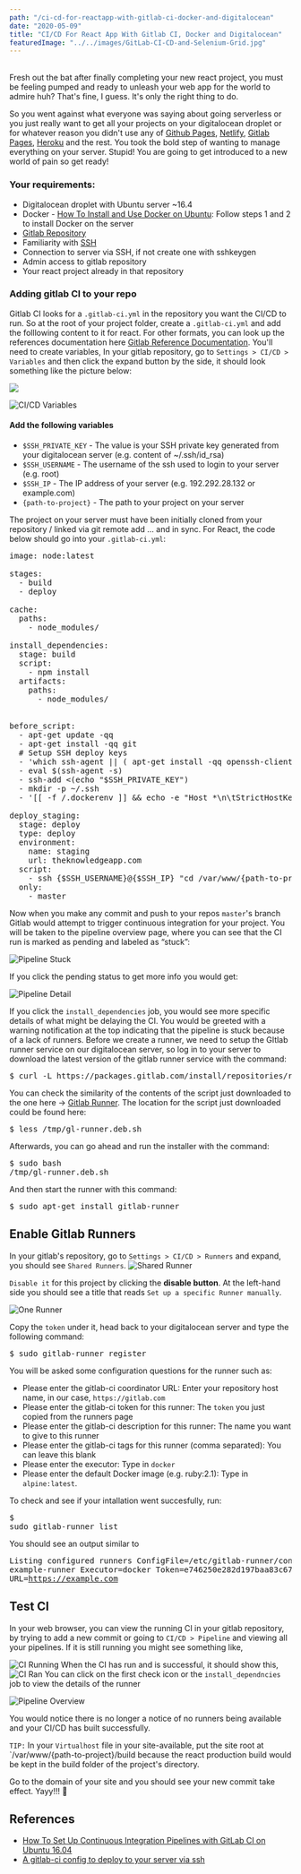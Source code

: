 ```yaml
---
path: "/ci-cd-for-reactapp-with-gitlab-ci-docker-and-digitalocean"
date: "2020-05-09"
title: "CI/CD For React App With Gitlab CI, Docker and Digitalocean"
featuredImage: "../../images/GitLab-CI-CD-and-Selenium-Grid.jpg"
---
```


<br>
Fresh out the bat after finally completing your new react project, you must be feeling pumped and ready to unleash your web app for the world to admire huh? That's fine, I guess. It's only the right thing to do. <br>

So you went against what everyone was saying about going serverless or you just really want to get all your projects on your digitalocean droplet or for whatever reason you didn't use any of [Github Pages](https://pages.github.com/), [Netlify](https://www.netlify.com), [Gitlab Pages](https://docs.gitlab.com/ee/user/project/pages/), [Heroku](https://www.heroku.com/) and the rest. You took the bold step of wanting to manage everything on your server. Stupid! You are going to get introduced to a new world of pain so get ready!

### Your requirements:

- Digitalocean droplet with Ubuntu server ~16.4
- Docker - [How To Install and Use Docker on Ubuntu](https://www.digitalocean.com/community/tutorials/how-to-install-and-use-docker-on-ubuntu-16-04): Follow steps 1 and 2 to install Docker on the server
- [Gitlab Repository](https://gitlab.com)
- Familiarity with [SSH](https://www.hostinger.com/tutorials/ssh-tutorial-how-does-ssh-work)
- Connection to server via SSH, if not create one with sshkeygen
- Admin access to gitlab repository
- Your react project already in that repository

### Adding gitlab CI to your repo
Gitlab CI looks for a `.gitlab-ci.yml` in the repository you want the CI/CD to run. So at the root of your project folder, create a `.gitlab-ci.yml` and add the folllowing content to it for react. For other formats, you can look up the references documentation here [Gitlab Reference Documentation](https://docs.gitlab.com/ce/ci/yaml/README.html). 
You'll need to create variables, In your gitlab repository, go to `Settings > CI/CD > Variables` and then click the expand button by the side, it should look something like the picture below:

<img fluid="../../images/variables-ci-cd.png" src="../../images/variables-ci-cd.png" />

![CI/CD Variables](../../images/variables-ci-cd.png)

#### Add the following variables
- `$SSH_PRIVATE_KEY` - The value is your SSH private key generated from your digitalocean server (e.g. content of ~/.ssh/id_rsa)
- `$SSH_USERNAME` - The username of the ssh used to login to your server (e.g. root)
- `$SSH_IP` - The IP address of your server (e.g. 192.292.28.132 or example.com)
- `{path-to-project}` - The path to your project on your server

The project on your server must have been initially cloned from your repository / linked via git remote add … and in sync.
For React, the code below should go into your `.gitlab-ci.yml`:
<pre>
image: node:latest

stages:
  - build
  - deploy

cache:
  paths:
    - node_modules/

install_dependencies:
  stage: build
  script:
    - npm install
  artifacts:
    paths:
      - node_modules/


before_script:
  - apt-get update -qq
  - apt-get install -qq git
  # Setup SSH deploy keys
  - 'which ssh-agent || ( apt-get install -qq openssh-client )'
  - eval $(ssh-agent -s)
  - ssh-add <(echo "$SSH_PRIVATE_KEY")
  - mkdir -p ~/.ssh
  - '[[ -f /.dockerenv ]] && echo -e "Host *\n\tStrictHostKeyChecking no\n\n" > ~/.ssh/config'
    
deploy_staging:
  stage: deploy
  type: deploy
  environment:
    name: staging
    url: theknowledgeapp.com
  script:
    - ssh {$SSH_USERNAME}@{$SSH_IP} "cd /var/www/{path-to-project} && git checkout master && git pull origin master && npm run build && exit"
  only:
    - master
</pre>

Now when you make any commit and push to your repos `master`'s branch Gitlab would attempt to trigger continuous integration for your project.
You will be taken to the pipeline overview page, where you can see that the CI run is marked as pending and labeled as “stuck”:

![Pipeline Stuck](../../images/pipeline_index_stuck.png)

If you click the pending status to get more info you would get:

![Pipeline Detail](../../images/pipeline_detail_view.png)

If you click the `install_dependencies` job, you would see more specific details of what might be delaying the CI. You would be greeted with a warning notification at the top indicating that the pipeline is stuck because of a lack of runners. Before we create a runner, we need to setup the GItlab runner service on our digitalocean server, so log in to your server to download the latest version of the gitlab runner service with the command:
<pre>$ curl -L https://packages.gitlab.com/install/repositories/runner/gitlab-runner/script.deb.sh -o /tmp/gl-runner.deb.sh</pre>

You can check the similarity of the contents of the script just downloaded to the one here -> [Gitlab Runner](https://packages.gitlab.com/runner/gitlab-ci-multi-runner/install). The location for the script just downloaded could be found here:
    <pre>$ less /tmp/gl-runner.deb.sh</pre>
Afterwards, you can go ahead and run the installer with the command:
    <pre>$ sudo bash /tmp/gl-runner.deb.sh</pre> 
And then start the runner with this command:
    <pre>$ sudo apt-get install gitlab-runner</pre>

## Enable Gitlab Runners
In your gitlab's repository, go to `Settings > CI/CD > Runners` and expand, you should see `Shared Runners`.
![Shared Runner](../../images/specific_runner.png)

<code>Disable it</code> for this project by clicking the **disable button**. At the left-hand side you should see a title that reads <code>Set up a specific Runner manually</code>. 

![One Runner](../../images/one_runner.png)

Copy the <code>token</code> under it, head back to your digitalocean server and type the following command:
<pre>$ sudo gitlab-runner register</pre>
You will be asked some configuration questions for the runner such as:

 - Please enter the gitlab-ci coordinator URL: Enter your repository host name, in our case, `https://gitlab.com`
 - Please enter the gitlab-ci token for this runner: The `token` you just copied from the runners page
 - Please enter the gitlab-ci description for this runner: The name you want to give to this runner
 - Please enter the gitlab-ci tags for this runner (comma separated): You can leave this blank
 - Please enter the executor: Type in `docker`
 - Please enter the default Docker image (e.g. ruby:2.1): Type in `alpine:latest`.

To check and see if your intallation went succesfully, run:
    <pre>$ sudo gitlab-runner list</pre>You should see an output similar to
    <pre>
        Listing configured runners                          ConfigFile=/etc/gitlab-runner/config.toml
        example-runner                                      Executor=docker Token=e746250e282d197baa83c67eda2c0b URL=https://example.com
    </pre>

## Test CI
In your web browser, you can view the running CI in your gitlab repository, by trying to add a new commit or going to `CI/CD > Pipeline` and viewing all your pipelines. If it is still running you might see something like,

![CI Running](../../images/cione_running.png)
When the CI has run and is successful, it should show this,
![CI Ran](../../images/ci_ran.png)
You can click on the first check icon or the `install_dependncies` job to view the details of the runner

![Pipeline Overview](../../images/pipeline_overview.png)

You would notice there is no longer a notice of no runners being available and your CI/CD has built successfully. 

`TIP:` In your `Virtualhost` file in your site-available, put the site root at `/var/www/{path-to-project}/build because the react production build would be kept in the build folder of the project's directory.

Go to the domain of your site and you should see your new commit take effect. Yayy!!! 🎉

## References
- [How To Set Up Continuous Integration Pipelines with GitLab CI on Ubuntu 16.04](https://www.digitalocean.com/community/tutorials/how-to-set-up-continuous-integration-pipelines-with-gitlab-ci-on-ubuntu-16-04)
- [A gitlab-ci config to deploy to your server via ssh](https://medium.com/@hfally/a-gitlab-ci-config-to-deploy-to-your-server-via-ssh-43bf3cf93775)